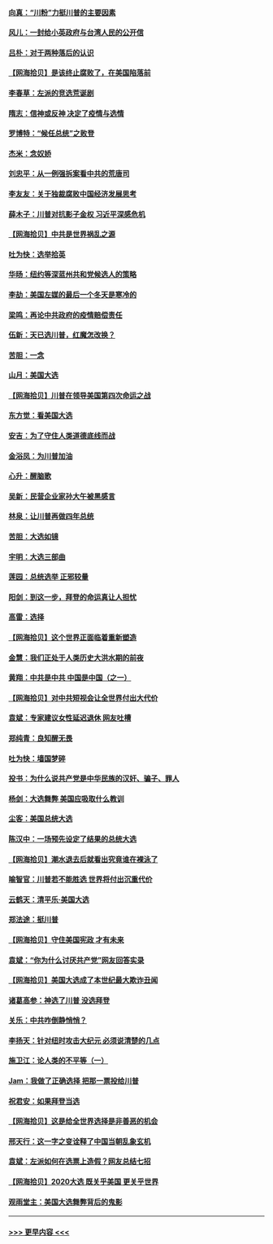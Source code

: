 #### [向真：“川粉”力挺川普的主要因素](../pages/nsc993/n12560774.md?t=11200102) 
#### [风儿：一封给小英政府与台湾人民的公开信](../pages/nsc993/n12560581.md?t=11200102) 
#### [吕朴：对于两种落后的认识](../pages/nsc993/n12560492.md?t=11200102) 
#### [【网海拾贝】是该终止腐败了，在美国陷落前](../pages/nsc993/n12559936.md?t=11200102) 
#### [李春草：左派的竞选荒诞剧](../pages/nsc993/n12558380.md?t=11200102) 
#### [隋志：信神或反神 决定了疫情与选情](../pages/nsc993/n12558255.md?t=11200102) 
#### [罗博特：“候任总统”之败登](../pages/nsc993/n12558189.md?t=11200102) 
#### [杰米：念奴娇](../pages/nsc993/n12558174.md?t=11200102) 
#### [刘忠平：从一例强拆案看中共的荒唐司](../pages/nsc993/n12558036.md?t=11200102) 
#### [李友友：关于独裁腐败中国经济发展思考](../pages/nsc993/n12558004.md?t=11200102) 
#### [薛木子：川普对抗影子金权 习近平深感危机](../pages/nsc993/n12557342.md?t=11200102) 
#### [【网海拾贝】中共是世界祸乱之源](../pages/nsc993/n12555353.md?t=11200102) 
#### [吐为快：选举拾英](../pages/nsc993/n12555041.md?t=11200102) 
#### [华旸：纽约等深蓝州共和党候选人的策略](../pages/nsc993/n12554309.md?t=11200102) 
#### [李劼：美国左媒的最后一个冬天是寒冷的](../pages/nsc993/n12552947.md?t=11200102) 
#### [梁鸣：再论中共政府的疫情赔偿责任](../pages/nsc993/n12553012.md?t=11200102) 
#### [伍新：天已选川普，红魔怎改换？](../pages/nsc993/n12552970.md?t=11200102) 
#### [苦胆：一念](../pages/nsc993/n12552957.md?t=11200102) 
#### [山月：美国大选](../pages/nsc993/n12552446.md?t=11200102) 
#### [【网海拾贝】川普在领导美国第四次命运之战](../pages/nsc993/n12551973.md?t=11200102) 
#### [东方觉：看美国大选](../pages/nsc993/n12551647.md?t=11200102) 
#### [安吉：为了守住人类道德底线而战](../pages/nsc993/n12551111.md?t=11200102) 
#### [金浴凤：为川普加油](../pages/nsc993/n12551085.md?t=11200102) 
#### [心升：醒脑歌](../pages/nsc993/n12550984.md?t=11200102) 
#### [吴新：民营企业家孙大午被黑感言](../pages/nsc993/n12550656.md?t=11200102) 
#### [林泉：让川普再做四年总统](../pages/nsc993/n12550640.md?t=11200102) 
#### [苦胆：大选如镜](../pages/nsc993/n12550630.md?t=11200102) 
#### [宇明：大选三部曲](../pages/nsc993/n12550603.md?t=11200102) 
#### [莲园：总统选举 正邪较量](../pages/nsc993/n12550594.md?t=11200102) 
#### [阳剑：到这一步，拜登的命运真让人担忧](../pages/nsc993/n12549093.md?t=11200102) 
#### [高雷：选择](../pages/nsc993/n12549087.md?t=11200102) 
#### [【网海拾贝】这个世界正面临着重新塑造](../pages/nsc993/n12548326.md?t=11200102) 
#### [金慧：我们正处于人类历史大洪水期的前夜](../pages/nsc993/n12547914.md?t=11200102) 
#### [黄翔：中共是中共 中国是中国（之一）](../pages/nsc993/n12547576.md?t=11200102) 
#### [【网海拾贝】对中共短视会让全世界付出大代价](../pages/nsc993/n12546043.md?t=11200102) 
#### [袁斌：专家建议女性延迟退休 网友吐槽](../pages/nsc993/n12545424.md?t=11200102) 
#### [郑纯青：良知醒无畏](../pages/nsc993/n12545394.md?t=11200102) 
#### [吐为快：墙国梦碎](../pages/nsc993/n12545309.md?t=11200102) 
#### [投书：为什么说共产党是中华民族的汉奸、骗子、罪人](../pages/nsc993/n12545089.md?t=11200102) 
#### [杨剑：大选舞弊 美国应吸取什么教训](../pages/nsc993/n12543937.md?t=11200102) 
#### [尘客：美国总统大选](../pages/nsc993/n12543828.md?t=11200102) 
#### [陈汉中：一场预先设定了结果的总统大选](../pages/nsc993/n12543564.md?t=11200102) 
#### [【网海拾贝】潮水退去后就看出究竟谁在裸泳了](../pages/nsc993/n12543321.md?t=11200102) 
#### [喻智官：川普若不能胜选 世界将付出沉重代价](../pages/nsc993/n12541352.md?t=11200102) 
#### [云鹤天：清平乐‧美国大选](../pages/nsc993/n12540916.md?t=11200102) 
#### [郑法途：挺川普](../pages/nsc993/n12540898.md?t=11200102) 
#### [【网海拾贝】守住美国宪政 才有未来](../pages/nsc993/n12540423.md?t=11200102) 
#### [袁斌：“你为什么讨厌共产党”网友回答实录](../pages/nsc993/n12540208.md?t=11200102) 
#### [【网海拾贝】美国大选成了本世纪最大欺诈丑闻](../pages/nsc993/n12538029.md?t=11200102) 
#### [诸葛高参：神选了川普 没选拜登](../pages/nsc993/n12537664.md?t=11200102) 
#### [关乐：中共咋倒静悄悄？](../pages/nsc993/n12537615.md?t=11200102) 
#### [李扬天：针对纽时攻击大纪元 必须说清楚的几点](../pages/nsc993/n12536001.md?t=11200102) 
#### [施卫江：论人类的不平等（一）](../pages/nsc993/n12535700.md?t=11200102) 
#### [Jam：我做了正确选择 把那一票投给川普](../pages/nsc993/n12535743.md?t=11200102) 
#### [祝君安：如果拜登当选](../pages/nsc993/n12535726.md?t=11200102) 
#### [【网海拾贝】这是给全世界选择是非善恶的机会](../pages/nsc993/n12535061.md?t=11200102) 
#### [邢天行：这一字之变诠释了中国当朝乱象玄机](../pages/nsc993/n12533446.md?t=11200102) 
#### [袁斌：左派如何在选票上造假？网友总结七招](../pages/nsc993/n12533180.md?t=11200102) 
#### [【网海拾贝】2020大选 既关乎美国 更关乎世界](../pages/nsc993/n12533161.md?t=11200102) 
#### [观雨堂主：美国大选舞弊背后的鬼影](../pages/nsc993/n12533153.md?t=11200102) 

----
#### [ >>> 更早内容 <<< ](../indexes/nsc993-earlier.md)
